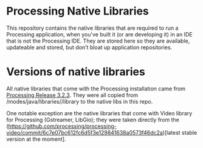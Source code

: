 
# Processing Native Libraries

This repository contains the native libraries that are required to run a Processing
application, when you've built it (or are developing it) in an IDE that is not the
Processing IDE. They are stored here so they are available, updateable and stored, 
but don't bloat up application repositories.

# Versions of native libraries

All native libraries that come with the Processing installation came from
[Processing Release 3.2.3](https://github.com/processing/processing/releases/tag/processing-0255-3.2.3). They were all copied from /modes/java/libraries/<component>/library to the native libs in this repo.

One notable exception are the native libraries that come with Video library for Processing (Gstreamer, LibGio); they were taken directly from the (https://github.com/processing/processing-video/commit/6c7e07bc612fc6d5f3e129841638a0573f46dc2a)[latest stable version at the moment]. 
